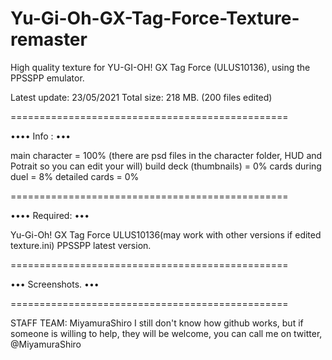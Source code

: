# Yu-Gi-Oh-GX-Tag-Force-Texture-remaster

High quality texture for YU-GI-OH! GX Tag Force (ULUS10136), using the PPSSPP emulator.

Latest update: 23/05/2021 Total size: 218 MB. (200 files edited)

================================================

•••• Info : •••

main character = 100% (there are psd files in the character folder, HUD and Potrait so you can edit your will) build deck (thumbnails) = 0% cards during duel = 8% detailed cards = 0%

================================================

•••• Required: •••

Yu-Gi-Oh! GX Tag Force ULUS10136(may work with other versions if edited texture.ini) PPSSPP latest version.

================================================

••• Screenshots. •••

================================================

STAFF TEAM: MiyamuraShiro I still don't know how github works, but if someone is willing to help, they will be welcome, you can call me on twitter, @MiyamuraShiro
